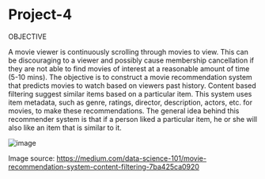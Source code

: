 # Project-4

OBJECTIVE

A movie viewer is continuously scrolling through movies to view. This can be discouraging to a viewer and possibly cause membership cancellation if they are not able to find movies of interest at a reasonable amount of time (5-10 mins).  The objective is to construct a movie recommendation system that predicts movies to watch based on viewers past history.  Content based filtering suggest similar items based on a particular item. This system uses item metadata, such as genre, ratings, director, description, actors, etc. for movies, to make these recommendations. The general idea behind this recommender system is that if a person liked a particular item, he or she will also like an item that is similar to it.

![image](https://github.com/Matendy12/Project-4/assets/147276040/1b896a56-01e7-4fad-9aed-e5f72c46a04d)

Image source: https://medium.com/data-science-101/movie-recommendation-system-content-filtering-7ba425ca0920

